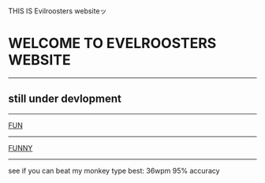 


<html lang="en">

<html>

<head>
	THIS IS Evilroosters websiteッ 
</head>
<body> 
<h1>WELCOME TO EVELROOSTERS WEBSITE </h1>
<hr/>
<h2>still under devlopment</h2>
<hr>

<a href="https://www.youtube.com/watch?v=sYmOR_yTPv4">FUN</a>
  <hr>
<a href="https://www.youtube.com/watch?v=uKYV2qjYIS0&t=1s">FUNNY</a>
  <hr> 
<a href="https://coolsymbol.com/"></a>
<html lang="en">
<P>see if you can beat my monkey type best: 36wpm 95% accuracy</P>
<a href="https://monkeytype.com/"> 









</body>

<html>

<head>
